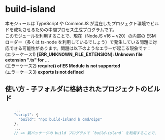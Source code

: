 # build-island
本モジュールは TypeScript や CommonJS が混在したプロジェクト環境でビルドを成功させるための中間プロセス生成プログラムです。  
このモジュールを利用することで、現在（NodeJS v16 ~ v20）の内部の ESM ローダー（多くは ts-node を利用しているでしょう）で発生している問題に対応できる可能性があります。問題は以下のようなエラーが起こる現象です：  
(エラーケース1) __\[ERR_UNKNOWN_FILE_EXTENSION\]: Unknown file extension ".ts" for ...__  
(エラーケース2) __require() of ES Module is not supported__  
(エラーケース3) __exports is not defined__ 

## 使い方 - 子フォルダに格納されたプロジェクトのビルド
```js
    ...
    "script": {
      "build": "npx build-island b cmd/oips"
    },
    ...
    // => 親パッケージの build プログラムで `build-island` を利用することで、 "./cmd/oips" 内を正常にビルドできます。 (この子フォルダの `package.json` は親パッケージとは異なり `type: "module"` が指定されています。)
```
